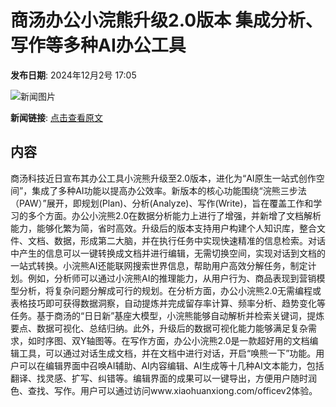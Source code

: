 # 商汤办公小浣熊升级2.0版本 集成分析、写作等多种AI办公工具

**发布日期**: 2024年12月2号 17:05

![新闻图片](https://upload.chinaz.com/2024/1202/6386875591312395957203458.png)

**新闻链接**: [点击查看原文](https://www.aibase.com/zh/news/13631)

## 内容

商汤科技近日宣布其办公工具小浣熊升级至2.0版本，进化为“AI原生一站式创作空间”，集成了多种AI功能以提高办公效率。新版本的核心功能围绕“浣熊三步法（PAW）”展开，即规划(Plan)、分析(Analyze)、写作(Write)，旨在覆盖工作和学习的多个方面。办公小浣熊2.0在数据分析能力上进行了增强，并新增了文档解析能力，能够化繁为简，省时高效。升级后的版本支持用户构建个人知识库，整合文件、文档、数据，形成第二大脑，并在执行任务中实现快速精准的信息检索。对话中产生的信息可以一键转换成文档并进行编辑，无需切换空间，实现对话到文档的一站式转换。小浣熊AI还能联网搜索世界信息，帮助用户高效分解任务，制定计划。例如，分析师可以通过小浣熊AI的推理能力，从用户行为、商品表现到营销模型分析，将复杂问题分解成可行的规划。在分析方面，办公小浣熊2.0无需编程或表格技巧即可获得数据洞察，自动提炼并完成留存率计算、频率分析、趋势变化等任务。基于商汤的“日日新”基座大模型，小浣熊能够自动解析并检索关键词，提炼要点、数据可视化、总结归纳。此外，升级后的数据可视化能力能够满足复杂需求，如时序图、双Y轴图等。在写作方面，办公小浣熊2.0是一款超好用的文档编辑工具，可以通过对话生成文档，并在文档中进行对话，开启“唤熊一下”功能。用户可以在编辑界面中召唤AI辅助、AI内容编辑、AI生成等十几种AI文本能力，包括翻译、找灵感、扩写、纠错等。编辑界面的成果可以一键导出，方便用户随时润色、查找、写作。用户可以通过访问www.xiaohuanxiong.com/officev2体验。
